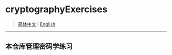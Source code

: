 # cryptographyExercises
> [简体中文](translations/README_zh.md)  | [English](translations/README_en.md)
---
## 本仓库管理密码学练习
